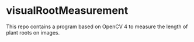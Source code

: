 # visualRootMeasurement

This repo contains a program based on OpenCV 4 to measure the length of plant roots on images.
